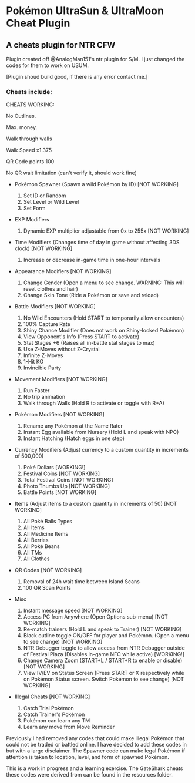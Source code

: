 # Pokémon UltraSun & UltraMoon Cheat Plugin
## A cheats plugin for NTR CFW

Plugin created off @AnalogMan151's ntr plugin for S/M. I just changed the codes for them to work on USUM.

[Plugin shoud build good, if there is any error contact me.]

### Cheats include:

CHEATS WORKING:

No Outlines.

Max. money.

Walk through walls

Walk Speed x1.375

QR Code points 100

No QR wait limitation (can't verify it, should work fine)

- Pokémon Spawner (Spawn a wild Pokémon by ID) [NOT WORKING]
  1. Set ID or Random
  2. Set Level or Wild Level
  3. Set Form

- EXP Modifiers
  1. Dynamic EXP multiplier adjustable from 0x to 255x [NOT WORKING]

- Time Modifiers (Changes time of day in game without affecting 3DS clock) [NOT WORKING]
  1. Increase or decrease in-game time in one-hour intervals

- Appearance Modifiers [NOT WORKING]
  1. Change Gender (Open a menu to see change. WARNING: This will reset clothes and hair)
  2. Change Skin Tone (Ride a Pokémon or save and reload)

- Battle Modifiers [NOT WORKING]
  1. No Wild Encounters (Hold START to temporarily allow encounters)
  2. 100% Capture Rate
  3. Shiny Chance Modifier (Does not work on Shiny-locked Pokémon)
  4. View Opponent's Info (Press START to activate)
  5. Stat Stages +6 (Raises all in-battle stat stages to max)
  6. Use Z-Moves without Z-Crystal
  7. Infinite Z-Moves
  8. 1-Hit KO
  9. Invincible Party

- Movement Modifiers [NOT WORKING]
  1. Run Faster
  2. No trip animation
  3. Walk through Walls (Hold R to activate or toggle with R+A)

- Pokémon Modifiers [NOT WORKING]
  1. Rename any Pokémon at the Name Rater
  2. Instant Egg available from Nursery (Hold L and speak with NPC)
  3. Instant Hatching (Hatch eggs in one step)

- Currency Modifiers (Adjust currency to a custom quantity in increments of 500,000)
  1. Poké Dollars [WORKING!]
  2. Festival Coins [NOT WORKING]
  3. Total Festival Coins [NOT WORKING]
  4. Photo Thumbs Up [NOT WORKING]
  5. Battle Points [NOT WORKING]

- Items (Adjust items to a custom quantity in increments of 50) [NOT WORKING]
  1. All Poké Balls Types
  2. All Items
  3. All Medicine Items
  4. All Berries
  5. All Poké Beans
  6. All TMs
  7. All Clothes

- QR Codes [NOT WORKING]
  1. Removal of 24h wait time between Island Scans
  2. 100 QR Scan Points

- Misc
  1. Instant message speed [NOT WORKING]
  2. Access PC from Anywhere (Open Options sub-menu) [NOT WORKING]
  3. Re-match trainers (Hold L and speak to Trainer) [NOT WORKING]
  4. Black outline toggle ON/OFF for player and Pokémon. (Open a menu to see change) [NOT WORKING]
  5. NTR Debugger toggle to allow access from NTR Debugger outside of Festival Plaza (Disables in-game NFC while active) [WORKING!]
  6. Change Camera Zoom (START+L / START+R to enable or disable) [NOT WORKING]
  7. View IV/EV on Status Screen (Press START or X respectively while on Pokémon Status screen. Switch Pokémon to see change) [NOT WORKING]

- Illegal Cheats [NOT WORKING]
  1. Catch Trial Pokémon
  2. Catch Trainer's Pokémon
  3. Pokémon can learn any TM
  4. Learn any move from Move Reminder

Previously I had removed any codes that could make illegal Pokémon that could not be traded or battled online. I have decided to add these codes in but with a large disclaimer. The Spawner code can make legal Pokémon if attention is taken to location, level, and form of spawned Pokémon.

This is a work in progress and a learning exercise. The GateShark cheats these codes were derived from can be found in the resources folder.
